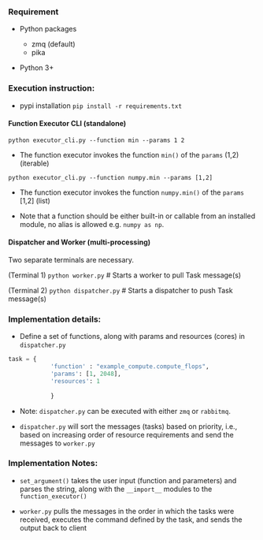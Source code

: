 ### Requirement

* Python packages
  - zmq (default)
  - pika

* Python 3+

### Execution instruction:

* pypi installation
  `pip install -r requirements.txt`

#### Function Executor CLI (standalone)

`python executor_cli.py --function min --params 1 2`
* The function executor invokes the function `min()` of the `params` (1,2) (iterable)

`python executor_cli.py --function numpy.min --params [1,2]`
* The function executor invokes the function `numpy.min()` of the `params` [1,2] (list)

* Note that a function should be either built-in or callable from an installed module, no alias is allowed e.g. `numpy as np`. 

#### Dispatcher and Worker (multi-processing)

Two separate terminals are necessary.

(Terminal 1)
`python worker.py` # Starts a worker to pull Task message(s)

(Terminal 2)
`python dispatcher.py` # Starts a dispatcher to push Task message(s)

### Implementation details:

* Define a set of functions, along with params and resources (cores) in `dispatcher.py` 

```python
task = { 
            'function' : "example_compute.compute_flops",
            'params': [1, 2048],
            'resources': 1
            
            }
```

* Note: `dispatcher.py` can be executed with either `zmq` or `rabbitmq`.

* `dispatcher.py` will sort the messages (tasks) based on priority, i.e., 
based on increasing order of resource requirements and send the messages 
to `worker.py` 

### Implementation Notes: 

* `set_argument()` takes the user input (function and parameters) and parses 
the string, along with the `__import__` modules to the `function_executor()` 

* `worker.py` pulls the messages in the order in which the tasks were received, 
executes the command defined by the task, and sends the output back to client


